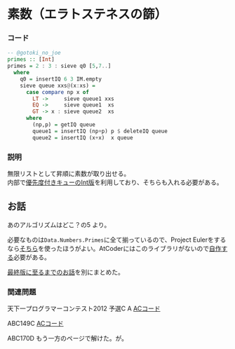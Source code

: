 # 素数（エラトステネスの篩）

### コード

```haskell
-- @gotoki_no_joe
primes :: [Int]
primes = 2 : 3 : sieve q0 [5,7..]
  where
    q0 = insertIQ 6 3 IM.empty
    sieve queue xxs@(x:xs) =
      case compare np x of
        LT ->     sieve queue1 xxs
        EQ ->     sieve queue1  xs
        GT -> x : sieve queue2  xs
      where
        (np,p) = getIQ queue
        queue1 = insertIQ (np+p) p $ deleteIQ queue
        queue2 = insertIQ (x+x)  x queue
```

### 説明

無限リストとして昇順に素数が取り出せる。  
内部で[優先度付きキューのInt版](../../routines/priority-queue.md#int-te-hua-ban)を利用しており、そちらも入れる必要がある。

## お話

あのアルゴリズムはどこ？の5 より。

必要なものは`Data.Numbers.Primes`に全て揃っているので、Project Eulerをするなら[そちら](../../library/data.numbers.primes.md)を使ったほうがよい。AtCoderにはこのライブラリがないので[自作する](eratosutenesuno.md)必要がある。

[最終版に至るまでのお話](../../story/eratosutenesuno.md)を別にまとめた。

### 関連問題

天下一プログラマーコンテスト2012 予選C A [ACコード](https://atcoder.jp/contests/tenka1-2012-qualC/submissions/22739024)  
ABC149C [ACコード](https://atcoder.jp/contests/abc149/submissions/22738962)  
ABC170D もう一方のページで解けた。が。

